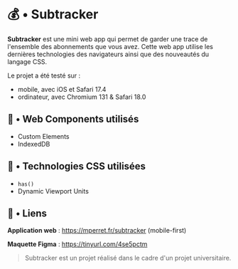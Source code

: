 # 💰 • Subtracker

**Subtracker** est une mini web app qui permet de garder une trace de l'ensemble des abonnements que vous avez.
Cette web app utilise les dernières technologies des navigateurs ainsi que des nouveautés du langage CSS.

Le projet a été testé sur :
- mobile, avec iOS et Safari 17.4
- ordinateur, avec Chromium 131 & Safari 18.0

## 📱 • Web Components utilisés

- Custom Elements
- IndexedDB

## 🎨 • Technologies CSS utilisées

- ``has()``
- Dynamic Viewport Units

## 🔗 • Liens

**Application web** : https://mperret.fr/subtracker (mobile-first)

**Maquette Figma** : https://tinyurl.com/4se5pctm

> Subtracker est un projet réalisé dans le cadre d'un projet universitaire.
